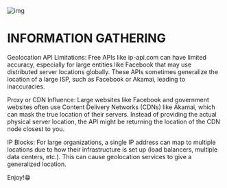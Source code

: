 ![img](https://github.com/user-attachments/assets/74b5f95b-3816-4dc7-a404-a55e0fe1a285)
<h1>INFORMATION GATHERING</h1>
<p>Geolocation API Limitations: Free APIs like ip-api.com can have limited accuracy, especially for large entities like Facebook that may use distributed server locations globally. These APIs sometimes generalize the location of a large ISP, such as Facebook or Akamai, leading to inaccuracies.

Proxy or CDN Influence: Large websites like Facebook and government websites often use Content Delivery Networks (CDNs) like Akamai, which can mask the true location of their servers. Instead of providing the actual physical server location, the API might be returning the location of the CDN node closest to you.

IP Blocks: For large organizations, a single IP address can map to multiple locations due to how their infrastructure is set up (load balancers, multiple data centers, etc.). This can cause geolocation services to give a generalized location.<p>

Enjoy!😁

